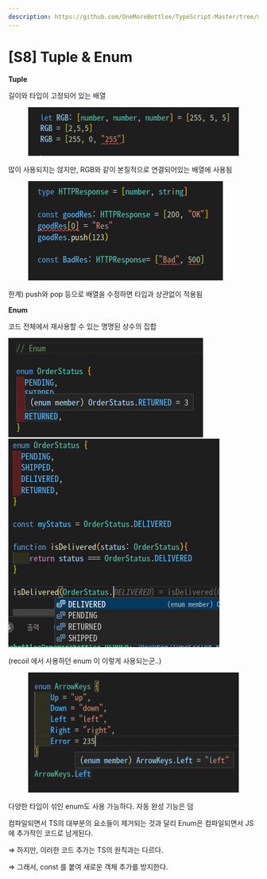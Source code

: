 ```yaml
---
description: https://github.com/OneMoreBottlee/TypeScript-Master/tree/main/S8
---
```


# \[S8] Tuple & Enum

**Tuple**

길이와 타입이 고정되어 있는 배열

<figure><img src="../../../.gitbook/assets/image (23).png" alt=""><figcaption></figcaption></figure>

많이 사용되지는 않지만, RGB와 같이 본질적으로 연결되어있는 배열에 사용됨

<figure><img src="../../../.gitbook/assets/image (181).png" alt=""><figcaption></figcaption></figure>

한계) push와 pop 등으로 배열을 수정하면 타입과 상관없이 적용됨



**Enum**

코드 전체에서 재사용할 수 있는 명명된 상수의 집합

![](<../../../.gitbook/assets/image (58).png>)![](<../../../.gitbook/assets/image (7).png>)

(recoil 에서 사용하던 enum 이 이렇게 사용되는군..)

<figure><img src="../../../.gitbook/assets/image (32).png" alt=""><figcaption></figcaption></figure>

다양한 타입이 섞인 enum도 사용 가능하다. 자동 완성 기능은 덤

컴파일되면서 TS의 대부분의 요소들이 제거되는 것과 달리 Enum은 컴파일되면서 JS에 추가적인 코드로 남게된다.

⇒ 하지만, 이러한 코드 추가는 TS의 원칙과는 다르다.

⇒ 그래서, const 를 붙여 새로운 객체 추가를 방지한다.
